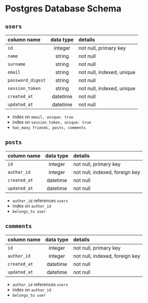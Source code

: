 # Postgres Database Schema

## `users`

| column name       | data type | details                   |
| :---------------- | :-------: | :------------------------ |
| `id`              |  integer  | not null, primary key     |
| `name`            |  string   | not null                  |
| `surname`         |  string   | not null                  |
| `email`           |  string   | not null, indexed, unique |
| `password_digest` |  string   | not null                  |
| `session_token`   |  string   | not null, indexed, unique |
| `created_at`      | datetime  | not null                  |
| `updated_at`      | datetime  | not null                  |

- index on `email, unique: true`
- index on `session_token, unique: true`
- `has_many friends, posts, comments`

## `posts`

| column name  | data type | details                        |
| :----------- | :-------: | :----------------------------- |
| `id`         |  integer  | not null, primary key          |
| `author_id`  |  integer  | not null, indexed, foreign key |
| `created_at` | datetime  | not null                       |
| `updated_at` | datetime  | not null                       |

- `author_id` references `users`
- index on `author_id`
- `belongs_to user`

## `comments`

| column name  | data type | details                        |
| :----------- | :-------: | :----------------------------- |
| `id`         |  integer  | not null, primary key          |
| `author_id`  |  integer  | not null, indexed, foreign key |
| `created_at` | datetime  | not null                       |
| `updated_at` | datetime  | not null                       |

- `author_id` references `users`
- index on `author_id`
- `belongs_to user`
